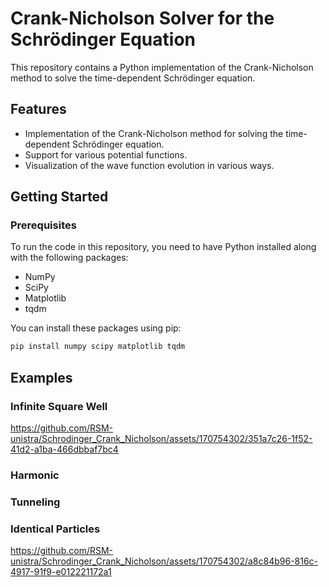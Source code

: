 # Crank-Nicholson Solver for the Schrödinger Equation

This repository contains a Python implementation of the Crank-Nicholson method to solve the time-dependent Schrödinger equation.

## Features

- Implementation of the Crank-Nicholson method for solving the time-dependent Schrödinger equation.
- Support for various potential functions.
- Visualization of the wave function evolution in various ways.

## Getting Started

### Prerequisites

To run the code in this repository, you need to have Python installed along with the following packages:

- NumPy
- SciPy
- Matplotlib
- tqdm

You can install these packages using pip:

```bash
pip install numpy scipy matplotlib tqdm
```

## Examples

### Infinite Square Well

https://github.com/RSM-unistra/Schrodinger_Crank_Nicholson/assets/170754302/351a7c26-1f52-41d2-a1ba-466dbbaf7bc4

### Harmonic



### Tunneling


### Identical Particles

https://github.com/RSM-unistra/Schrodinger_Crank_Nicholson/assets/170754302/a8c84b96-816c-4917-91f9-e012221172a1

